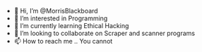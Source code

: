 - 👋 Hi, I’m @MorrisBlackboard
- 👀 I’m interested in Programming
- 🌱 I’m currently learning Ethical Hacking
- 💞️ I’m looking to collaborate on Scraper and scanner programs
- 📫 How to reach me .. You cannot

<!---
MorrisBlackboard/MorrisBlackboard is a ✨ special ✨ repository because its `README.md` (this file) appears on your GitHub profile.
You can click the Preview link to take a look at your changes.
--->
